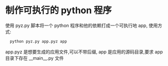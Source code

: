 # 制作可执行的 python 程序

使用 pyz.py 脚本将一个 python 程序和他的依赖打成一个可执行地 app, 使用方式:

```bash
  python pyz.py app.pyz app
```

app.pyz 是想要生成的应用文件,可以不带后缀, app 是应用的源码目录,要求 app 目录下存在 \_\_main\_\_.py 文件
